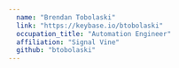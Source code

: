 ```yaml
---
  name: "Brendan Tobolaski"
  link: "https://keybase.io/btobolaski"
  occupation_title: "Automation Engineer"
  affiliation: "Signal Vine"
  github: "btobolaski"
---
```

